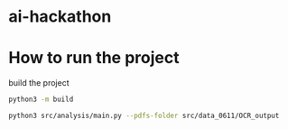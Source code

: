 # ai-hackathon

# How to run the project

build the project
```bash
python3 -m build
```

```bash
python3 src/analysis/main.py --pdfs-folder src/data_0611/OCR_output
```


